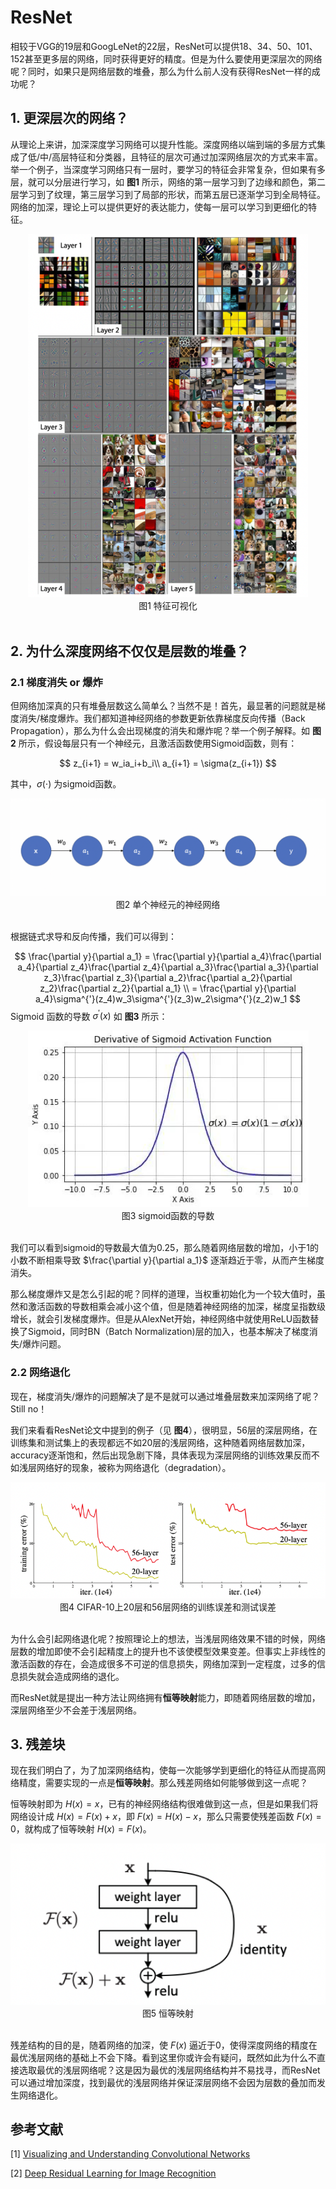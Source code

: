 # ResNet

相较于VGG的19层和GoogLeNet的22层，ResNet可以提供18、34、50、101、152甚至更多层的网络，同时获得更好的精度。但是为什么要使用更深层次的网络呢？同时，如果只是网络层数的堆叠，那么为什么前人没有获得ResNet一样的成功呢？

## 1. 更深层次的网络？

从理论上来讲，加深深度学习网络可以提升性能。深度网络以端到端的多层方式集成了低/中/高层特征和分类器，且特征的层次可通过加深网络层次的方式来丰富。举一个例子，当深度学习网络只有一层时，要学习的特征会非常复杂，但如果有多层，就可以分层进行学习，如 **图1** 所示，网络的第一层学习到了边缘和颜色，第二层学习到了纹理，第三层学习到了局部的形状，而第五层已逐渐学习到全局特征。网络的加深，理论上可以提供更好的表达能力，使每一层可以学习到更细化的特征。

<center><img src="https://github.com/ZhangHandi/images-for-paddledocs/blob/main/images/deep%20learning/ResNet/feature_map_visualization.png?raw=true" alt="feature_map_visualization" style="zoom:80%;" /></center>
<center>
  图1 特征可视化
  <br></br>
</center>

## 2. 为什么深度网络不仅仅是层数的堆叠？

### 2.1 梯度消失 or 爆炸

但网络加深真的只有堆叠层数这么简单么？当然不是！首先，最显著的问题就是梯度消失/梯度爆炸。我们都知道神经网络的参数更新依靠梯度反向传播（Back Propagation），那么为什么会出现梯度的消失和爆炸呢？举一个例子解释。如 **图2** 所示，假设每层只有一个神经元，且激活函数使用Sigmoid函数，则有：


$$
z_{i+1} = w_ia_i+b_i\\
a_{i+1} = \sigma(z_{i+1})
$$


其中，$\sigma(\cdot)$ 为sigmoid函数。

<center><img src="https://github.com/ZhangHandi/images-for-paddledocs/blob/main/images/deep%20learning/ResNet/single_neuronal_network.png?raw=true" style="zoom:80%;" /></center>

<center>
  图2 单个神经元的神经网络
  <br></br>
</center>

根据链式求导和反向传播，我们可以得到：


$$
\frac{\partial y}{\partial a_1} = \frac{\partial y}{\partial a_4}\frac{\partial a_4}{\partial z_4}\frac{\partial z_4}{\partial a_3}\frac{\partial a_3}{\partial z_3}\frac{\partial z_3}{\partial a_2}\frac{\partial a_2}{\partial z_2}\frac{\partial z_2}{\partial a_1} \\
= \frac{\partial y}{\partial a_4}\sigma^{'}(z_4)w_3\sigma^{'}(z_3)w_2\sigma^{'}(z_2)w_1
$$
Sigmoid 函数的导数 $\sigma^{'}(x)$ 如 **图3** 所示：

<center><img src="https://github.com/ZhangHandi/images-for-paddledocs/blob/main/images/deep%20learning/ResNet/sigmoid_derivation.png?raw=true" alt="sigmoid_derivation" /></center>

<center>
  图3 sigmoid函数的导数
  <br></br>
</center>

我们可以看到sigmoid的导数最大值为0.25，那么随着网络层数的增加，小于1的小数不断相乘导致 $\frac{\partial y}{\partial a_1}$ 逐渐趋近于零，从而产生梯度消失。

那么梯度爆炸又是怎么引起的呢？同样的道理，当权重初始化为一个较大值时，虽然和激活函数的导数相乘会减小这个值，但是随着神经网络的加深，梯度呈指数级增长，就会引发梯度爆炸。但是从AlexNet开始，神经网络中就使用ReLU函数替换了Sigmoid，同时BN（Batch Normalization)层的加入，也基本解决了梯度消失/爆炸问题。

### 2.2 网络退化

现在，梯度消失/爆炸的问题解决了是不是就可以通过堆叠层数来加深网络了呢？Still no！

我们来看看ResNet论文中提到的例子（见 **图4**），很明显，56层的深层网络，在训练集和测试集上的表现都远不如20层的浅层网络，这种随着网络层数加深，accuracy逐渐饱和，然后出现急剧下降，具体表现为深层网络的训练效果反而不如浅层网络好的现象，被称为网络退化（degradation）。

<center><img src="https://github.com/ZhangHandi/images-for-paddledocs/blob/main/images/deep%20learning/ResNet/error_in_CIFAR10.png?raw=true" alt="error_in_CIFAR10" /></center>

<center>
  图4 CIFAR-10上20层和56层网络的训练误差和测试误差
  <br></br>
</center>


为什么会引起网络退化呢？按照理论上的想法，当浅层网络效果不错的时候，网络层数的增加即使不会引起精度上的提升也不该使模型效果变差。但事实上非线性的激活函数的存在，会造成很多不可逆的信息损失，网络加深到一定程度，过多的信息损失就会造成网络的退化。

而ResNet就是提出一种方法让网络拥有**恒等映射**能力，即随着网络层数的增加，深层网络至少不会差于浅层网络。

## 3. 残差块

现在我们明白了，为了加深网络结构，使每一次能够学到更细化的特征从而提高网络精度，需要实现的一点是**恒等映射**。那么残差网络如何能够做到这一点呢？

恒等映射即为 $H(x) = x$，已有的神经网络结构很难做到这一点，但是如果我们将网络设计成 $H(x) = F(x) + x$，即 $F(x) = H(x) - x$，那么只需要使残差函数 $F(x) = 0$，就构成了恒等映射 $H(x) = F(x)$。

<center><img src="https://github.com/ZhangHandi/images-for-paddledocs/blob/main/images/deep%20learning/ResNet/residual_block.png?raw=true" alt="residual_block" /></center>

<center>
  图5 恒等映射
  <br></br>
</center>

残差结构的目的是，随着网络的加深，使 $F(x)$ 逼近于0，使得深度网络的精度在最优浅层网络的基础上不会下降。看到这里你或许会有疑问，既然如此为什么不直接选取最优的浅层网络呢？这是因为最优的浅层网络结构并不易找寻，而ResNet可以通过增加深度，找到最优的浅层网络并保证深层网络不会因为层数的叠加而发生网络退化。

## 参考文献

[1] [Visualizing and Understanding Convolutional Networks](https://arxiv.org/pdf/1311.2901.pdf)

[2] [Deep Residual Learning for Image Recognition](https://arxiv.org/pdf/1512.03385.pdf)

